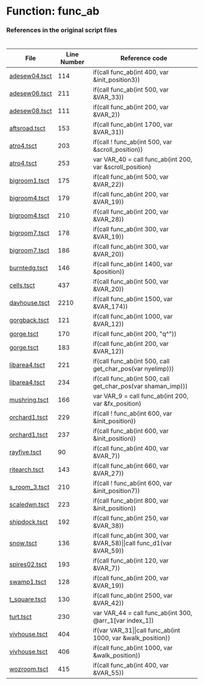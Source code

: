# Function: func_ab
### References in the original script files

#

| File | Line Number | Reference code |
| --- | --- | --- |
| [adesew04.tsct](../../../out/adesew04.tsct#L114) | 114 | if(call func_ab(int 400, var &init_position3)) |
| [adesew06.tsct](../../../out/adesew06.tsct#L211) | 211 | if(call func_ab(int 500, var &VAR_33)) |
| [adesew08.tsct](../../../out/adesew08.tsct#L111) | 111 | if(call func_ab(int 200, var &VAR_2)) |
| [aftsroad.tsct](../../../out/aftsroad.tsct#L153) | 153 | if(call func_ab(int 1700, var &VAR_31)) |
| [atro4.tsct](../../../out/atro4.tsct#L203) | 203 | if(call ! func_ab(int 500, var &scroll_position)) |
| [atro4.tsct](../../../out/atro4.tsct#L253) | 253 | var VAR_40 = call func_ab(int 200, var &scroll_position) |
| [bigroom1.tsct](../../../out/bigroom1.tsct#L175) | 175 | if(call func_ab(int 500, var &VAR_22)) |
| [bigroom4.tsct](../../../out/bigroom4.tsct#L179) | 179 | if(call func_ab(int 200, var &VAR_19)) |
| [bigroom4.tsct](../../../out/bigroom4.tsct#L210) | 210 | if(call func_ab(int 200, var &VAR_28)) |
| [bigroom7.tsct](../../../out/bigroom7.tsct#L178) | 178 | if(call func_ab(int 300, var &VAR_19)) |
| [bigroom7.tsct](../../../out/bigroom7.tsct#L186) | 186 | if(call func_ab(int 300, var &VAR_20)) |
| [burntedg.tsct](../../../out/burntedg.tsct#L146) | 146 | if(call func_ab(int 1400, var &position)) |
| [cells.tsct](../../../out/cells.tsct#L437) | 437 | if(call func_ab(int 500, var &VAR_20)) |
| [davhouse.tsct](../../../out/davhouse.tsct#L2210) | 2210 | if(call func_ab(int 1500, var &VAR_174)) |
| [gorgback.tsct](../../../out/gorgback.tsct#L121) | 121 | if(call func_ab(int 1000, var &VAR_12)) |
| [gorge.tsct](../../../out/gorge.tsct#L170) | 170 | if(call func_ab(int 200, "q^")) |
| [gorge.tsct](../../../out/gorge.tsct#L183) | 183 | if(call func_ab(int 200, var &VAR_12)) |
| [libarea4.tsct](../../../out/libarea4.tsct#L221) | 221 | if(call func_ab(int 500, call get_char_pos(var nyelimp))) |
| [libarea4.tsct](../../../out/libarea4.tsct#L234) | 234 | if(call func_ab(int 500, call get_char_pos(var shaman_imp))) |
| [mushring.tsct](../../../out/mushring.tsct#L166) | 166 | var VAR_9 = call func_ab(int 200, var &fx_position) |
| [orchard1.tsct](../../../out/orchard1.tsct#L229) | 229 | if(call ! func_ab(int 600, var &init_position)) |
| [orchard1.tsct](../../../out/orchard1.tsct#L237) | 237 | if(call func_ab(int 600, var &init_position)) |
| [rayfive.tsct](../../../out/rayfive.tsct#L90) | 90 | if(call func_ab(int 400, var &VAR_7)) |
| [ritearch.tsct](../../../out/ritearch.tsct#L143) | 143 | if(call func_ab(int 660, var &VAR_27)) |
| [s_room_3.tsct](../../../out/s_room_3.tsct#L210) | 210 | if(call ! func_ab(int 600, var &init_position7)) |
| [scaledwn.tsct](../../../out/scaledwn.tsct#L223) | 223 | if(call func_ab(int 800, var &init_position)) |
| [shipdock.tsct](../../../out/shipdock.tsct#L192) | 192 | if(call func_ab(int 250, var &VAR_38)) |
| [snow.tsct](../../../out/snow.tsct#L136) | 136 | if(call func_ab(int 300, var &VAR_58)\|\|call func_d1(var &VAR_59)) |
| [spires02.tsct](../../../out/spires02.tsct#L193) | 193 | if(call func_ab(int 120, var &VAR_7)) |
| [swamp1.tsct](../../../out/swamp1.tsct#L128) | 128 | if(call func_ab(int 200, var &VAR_19)) |
| [t_square.tsct](../../../out/t_square.tsct#L130) | 130 | if(call func_ab(int 2500, var &VAR_42)) |
| [turt.tsct](../../../out/turt.tsct#L230) | 230 | var VAR_44 = call func_ab(int 300, @arr_1[var index_1]) |
| [vivhouse.tsct](../../../out/vivhouse.tsct#L404) | 404 | if(var VAR_31\|\|call func_ab(int 1000, var &walk_position)) |
| [vivhouse.tsct](../../../out/vivhouse.tsct#L406) | 406 | if(call func_ab(int 1000, var &walk_position)) |
| [wozroom.tsct](../../../out/wozroom.tsct#L415) | 415 | if(call func_ab(int 400, var &VAR_55)) |
